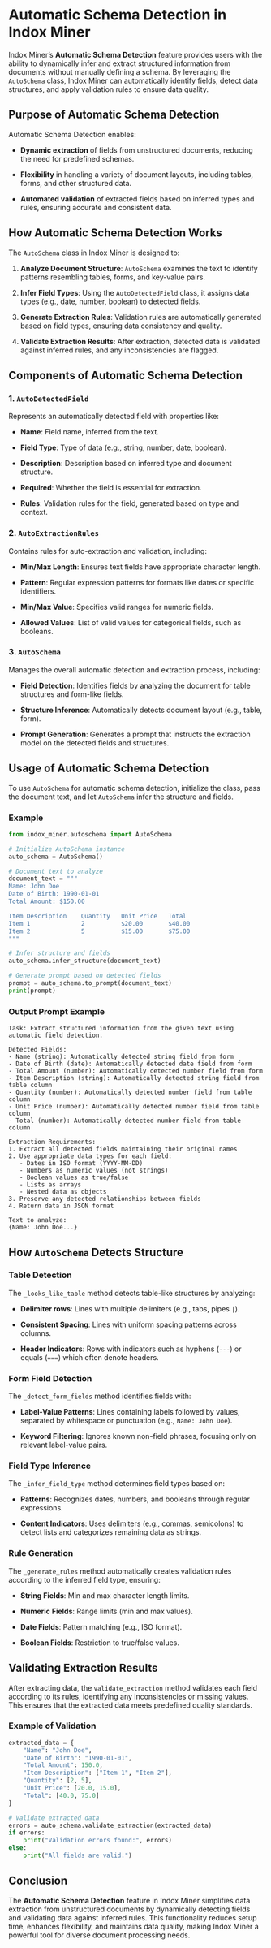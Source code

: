 # Automatic Schema Detection in Indox Miner

Indox Miner’s **Automatic Schema Detection** feature provides users with the ability to dynamically infer and extract structured information from documents without manually defining a schema. By leveraging the `AutoSchema` class, Indox Miner can automatically identify fields, detect data structures, and apply validation rules to ensure data quality.

## Purpose of Automatic Schema Detection

Automatic Schema Detection enables:

- **Dynamic extraction** of fields from unstructured documents, reducing the need for predefined schemas.

- **Flexibility** in handling a variety of document layouts, including tables, forms, and other structured data.

- **Automated validation** of extracted fields based on inferred types and rules, ensuring accurate and consistent data.

## How Automatic Schema Detection Works

The `AutoSchema` class in Indox Miner is designed to:

1. **Analyze Document Structure**: `AutoSchema` examines the text to identify patterns resembling tables, forms, and key-value pairs.

2. **Infer Field Types**: Using the `AutoDetectedField` class, it assigns data types (e.g., date, number, boolean) to detected fields.

3. **Generate Extraction Rules**: Validation rules are automatically generated based on field types, ensuring data consistency and quality.

4. **Validate Extraction Results**: After extraction, detected data is validated against inferred rules, and any inconsistencies are flagged.

## Components of Automatic Schema Detection

### 1. `AutoDetectedField`
Represents an automatically detected field with properties like:

- **Name**: Field name, inferred from the text.

- **Field Type**: Type of data (e.g., string, number, date, boolean).

- **Description**: Description based on inferred type and document structure.

- **Required**: Whether the field is essential for extraction.

- **Rules**: Validation rules for the field, generated based on type and context.

### 2. `AutoExtractionRules`
Contains rules for auto-extraction and validation, including:

- **Min/Max Length**: Ensures text fields have appropriate character length.

- **Pattern**: Regular expression patterns for formats like dates or specific identifiers.

- **Min/Max Value**: Specifies valid ranges for numeric fields.

- **Allowed Values**: List of valid values for categorical fields, such as booleans.

### 3. `AutoSchema`
Manages the overall automatic detection and extraction process, including:

- **Field Detection**: Identifies fields by analyzing the document for table structures and form-like fields.

- **Structure Inference**: Automatically detects document layout (e.g., table, form).

- **Prompt Generation**: Generates a prompt that instructs the extraction model on the detected fields and structures.

## Usage of Automatic Schema Detection

To use `AutoSchema` for automatic schema detection, initialize the class, pass the document text, and let `AutoSchema` infer the structure and fields.

### Example

```python
from indox_miner.autoschema import AutoSchema

# Initialize AutoSchema instance
auto_schema = AutoSchema()

# Document text to analyze
document_text = """
Name: John Doe
Date of Birth: 1990-01-01
Total Amount: $150.00

Item Description    Quantity   Unit Price   Total
Item 1              2          $20.00       $40.00
Item 2              5          $15.00       $75.00
"""

# Infer structure and fields
auto_schema.infer_structure(document_text)

# Generate prompt based on detected fields
prompt = auto_schema.to_prompt(document_text)
print(prompt)
```

### Output Prompt Example

```plaintext
Task: Extract structured information from the given text using automatic field detection.

Detected Fields:
- Name (string): Automatically detected string field from form
- Date of Birth (date): Automatically detected date field from form
- Total Amount (number): Automatically detected number field from form
- Item Description (string): Automatically detected string field from table column
- Quantity (number): Automatically detected number field from table column
- Unit Price (number): Automatically detected number field from table column
- Total (number): Automatically detected number field from table column

Extraction Requirements:
1. Extract all detected fields maintaining their original names
2. Use appropriate data types for each field:
   - Dates in ISO format (YYYY-MM-DD)
   - Numbers as numeric values (not strings)
   - Boolean values as true/false
   - Lists as arrays
   - Nested data as objects
3. Preserve any detected relationships between fields
4. Return data in JSON format

Text to analyze:
{Name: John Doe...}
```

## How `AutoSchema` Detects Structure

### Table Detection
The `_looks_like_table` method detects table-like structures by analyzing:

- **Delimiter rows**: Lines with multiple delimiters (e.g., tabs, pipes `|`).

- **Consistent Spacing**: Lines with uniform spacing patterns across columns.

- **Header Indicators**: Rows with indicators such as hyphens (`---`) or equals (`===`) which often denote headers.

### Form Field Detection
The `_detect_form_fields` method identifies fields with:

- **Label-Value Patterns**: Lines containing labels followed by values, separated by whitespace or punctuation (e.g., `Name: John Doe`).

- **Keyword Filtering**: Ignores known non-field phrases, focusing only on relevant label-value pairs.

### Field Type Inference
The `_infer_field_type` method determines field types based on:

- **Patterns**: Recognizes dates, numbers, and booleans through regular expressions.

- **Content Indicators**: Uses delimiters (e.g., commas, semicolons) to detect lists and categorizes remaining data as strings.

### Rule Generation
The `_generate_rules` method automatically creates validation rules according to the inferred field type, ensuring:

- **String Fields**: Min and max character length limits.

- **Numeric Fields**: Range limits (min and max values).

- **Date Fields**: Pattern matching (e.g., ISO format).

- **Boolean Fields**: Restriction to true/false values.

## Validating Extraction Results

After extracting data, the `validate_extraction` method validates each field according to its rules, identifying any inconsistencies or missing values. This ensures that the extracted data meets predefined quality standards.

### Example of Validation

```python
extracted_data = {
    "Name": "John Doe",
    "Date of Birth": "1990-01-01",
    "Total Amount": 150.0,
    "Item Description": ["Item 1", "Item 2"],
    "Quantity": [2, 5],
    "Unit Price": [20.0, 15.0],
    "Total": [40.0, 75.0]
}

# Validate extracted data
errors = auto_schema.validate_extraction(extracted_data)
if errors:
    print("Validation errors found:", errors)
else:
    print("All fields are valid.")
```

## Conclusion

The **Automatic Schema Detection** feature in Indox Miner simplifies data extraction from unstructured documents by dynamically detecting fields and validating data against inferred rules. This functionality reduces setup time, enhances flexibility, and maintains data quality, making Indox Miner a powerful tool for diverse document processing needs.